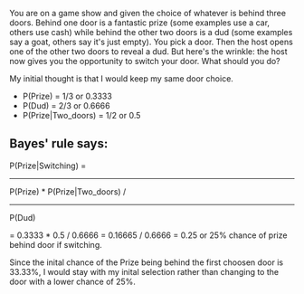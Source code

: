 
You are on a game show and given the choice of whatever is behind three doors. Behind one door is a fantastic prize (some examples use a car, others use cash) while behind the other two doors is a dud (some examples say a goat, others say it's just empty). You pick a door. Then the host opens one of the other two doors to reveal a dud. But here's the wrinkle: the host now gives you the opportunity to switch your door. What should you do?

My initial thought is that I would keep my same door choice. 

- P(Prize) = 1/3 or 0.3333
- P(Dud) = 2/3 or 0.6666
- P(Prize|Two_doors) = 1/2 or 0.5


Bayes' rule says:
----------------
P(Prize|Switching) =
_____________________
P(Prize) * P(Prize|Two_doors) /
________________________________
P(Dud)

= 0.3333 * 0.5 / 0.6666 = 0.16665 / 0.6666 = 0.25 or 25% chance of prize behind door if switching.

Since the inital chance of the Prize being behind the first choosen door is 33.33%, I would stay with my inital selection rather than changing to the door with a lower chance of 25%. 
